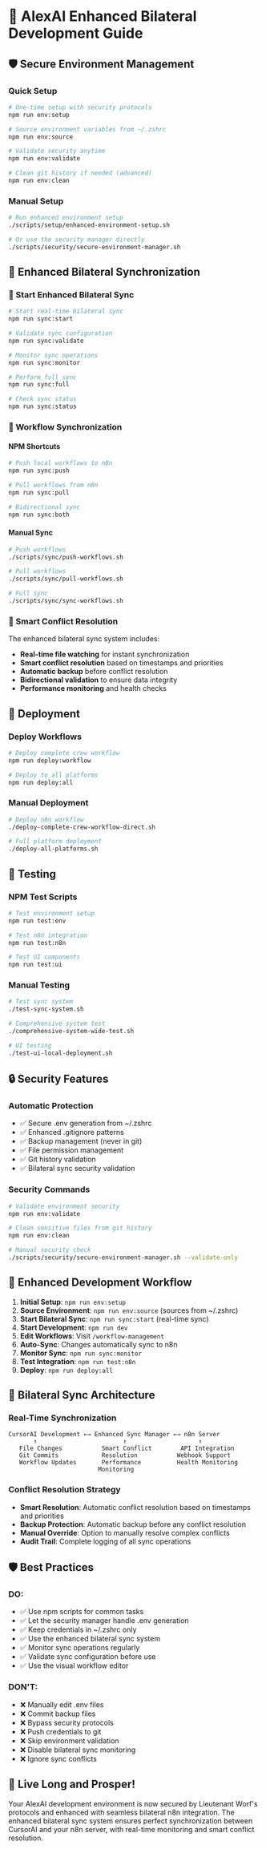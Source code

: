 # 🚀 AlexAI Enhanced Bilateral Development Guide

## 🛡️ Secure Environment Management

### Quick Setup
```bash
# One-time setup with security protocols
npm run env:setup

# Source environment variables from ~/.zshrc
npm run env:source

# Validate security anytime
npm run env:validate

# Clean git history if needed (advanced)
npm run env:clean
```

### Manual Setup
```bash
# Run enhanced environment setup
./scripts/setup/enhanced-environment-setup.sh

# Or use the security manager directly
./scripts/security/secure-environment-manager.sh
```

## 🔄 Enhanced Bilateral Synchronization

### 🚀 Start Enhanced Bilateral Sync
```bash
# Start real-time bilateral sync
npm run sync:start

# Validate sync configuration
npm run sync:validate

# Monitor sync operations
npm run sync:monitor

# Perform full sync
npm run sync:full

# Check sync status
npm run sync:status
```

### 🔄 Workflow Synchronization

#### NPM Shortcuts
```bash
# Push local workflows to n8n
npm run sync:push

# Pull workflows from n8n
npm run sync:pull

# Bidirectional sync
npm run sync:both
```

#### Manual Sync
```bash
# Push workflows
./scripts/sync/push-workflows.sh

# Pull workflows  
./scripts/sync/pull-workflows.sh

# Full sync
./scripts/sync/sync-workflows.sh
```

### 🧠 Smart Conflict Resolution

The enhanced bilateral sync system includes:

- **Real-time file watching** for instant synchronization
- **Smart conflict resolution** based on timestamps and priorities
- **Automatic backup** before conflict resolution
- **Bidirectional validation** to ensure data integrity
- **Performance monitoring** and health checks

## 🚀 Deployment

### Deploy Workflows
```bash
# Deploy complete crew workflow
npm run deploy:workflow

# Deploy to all platforms
npm run deploy:all
```

### Manual Deployment
```bash
# Deploy n8n workflow
./deploy-complete-crew-workflow-direct.sh

# Full platform deployment
./deploy-all-platforms.sh
```

## 🧪 Testing

### NPM Test Scripts
```bash
# Test environment setup
npm run test:env

# Test n8n integration
npm run test:n8n

# Test UI components
npm run test:ui
```

### Manual Testing
```bash
# Test sync system
./test-sync-system.sh

# Comprehensive system test
./comprehensive-system-wide-test.sh

# UI testing
./test-ui-local-deployment.sh
```

## 🔒 Security Features

### Automatic Protection
- ✅ Secure .env generation from ~/.zshrc
- ✅ Enhanced .gitignore patterns
- ✅ Backup management (never in git)
- ✅ File permission management
- ✅ Git history validation
- ✅ Bilateral sync security validation

### Security Commands
```bash
# Validate environment security
npm run env:validate

# Clean sensitive files from git history
npm run env:clean

# Manual security check
./scripts/security/secure-environment-manager.sh --validate-only
```

## 🎯 Enhanced Development Workflow

1. **Initial Setup**: `npm run env:setup`
2. **Source Environment**: `npm run env:source` (sources from ~/.zshrc)
3. **Start Bilateral Sync**: `npm run sync:start` (real-time sync)
4. **Start Development**: `npm run dev`
5. **Edit Workflows**: Visit `/workflow-management`
6. **Auto-Sync**: Changes automatically sync to n8n
7. **Monitor Sync**: `npm run sync:monitor`
8. **Test Integration**: `npm run test:n8n`
9. **Deploy**: `npm run deploy:all`

## 🔄 Bilateral Sync Architecture

### Real-Time Synchronization
```
CursorAI Development ←→ Enhanced Sync Manager ←→ n8n Server
       ↑                        ↑                    ↑
   File Changes           Smart Conflict        API Integration
   Git Commits            Resolution           Webhook Support
   Workflow Updates       Performance          Health Monitoring
                         Monitoring
```

### Conflict Resolution Strategy
- **Smart Resolution**: Automatic conflict resolution based on timestamps and priorities
- **Backup Protection**: Automatic backup before any conflict resolution
- **Manual Override**: Option to manually resolve complex conflicts
- **Audit Trail**: Complete logging of all sync operations

## 🛡️ Best Practices

### DO:
- ✅ Use npm scripts for common tasks
- ✅ Let the security manager handle .env generation
- ✅ Keep credentials in ~/.zshrc only
- ✅ Use the enhanced bilateral sync system
- ✅ Monitor sync operations regularly
- ✅ Validate sync configuration before use
- ✅ Use the visual workflow editor

### DON'T:
- ❌ Manually edit .env files
- ❌ Commit backup files
- ❌ Bypass security protocols
- ❌ Push credentials to git
- ❌ Skip environment validation
- ❌ Disable bilateral sync monitoring
- ❌ Ignore sync conflicts

## 🖖 Live Long and Prosper!

Your AlexAI development environment is now secured by Lieutenant Worf's protocols and enhanced with seamless bilateral n8n integration. The enhanced bilateral sync system ensures perfect synchronization between CursorAI and your n8n server, with real-time monitoring and smart conflict resolution.
